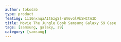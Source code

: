 ```yaml
---
author: tokodab
type: product
featimg: 1i10nxnqaA1t6zgSl-WV6vGlVbSHCtA3D
title: Movie The Jungle Book Samsung Galaxy S9 Case
tags: [samsung, galaxy, s9]
category: [samsung]
---
```

